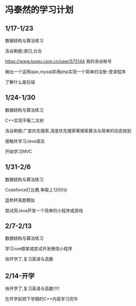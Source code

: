 # 冯泰然的学习计划

## 1/17-1/23

数据结构与算法练习

洛谷刷题:递归,分治

https://www.luogu.com.cn/user/575144 我的洛谷账号

做出一个运用ajax,mysql并用php实现一个简单的注册-登录程序

了解什么是后端

## 1/24-1/30

数据结构与算法练习

C++实现平衡二叉树

洛谷刷题:广度优先搜索,深度优先搜索等搜索算法与简单的动态规划

接触并学习Java语法

开始学习MVC

## 1/31-2/6

数据结构与算法练习

Codeforce打比赛,争取上1200分

蓝桥杯真题模拟

尝试用Java开发一个简单的小程序或游戏

## 2/7-2/13

数据结构与算法练习

学习vue框架或尝试开发微信小程序

快开学了,复习英语与高数

## 2/14-开学

快开学了,复习英语与高数!!!!!

在开学前把下学期的C++内容学习完毕

